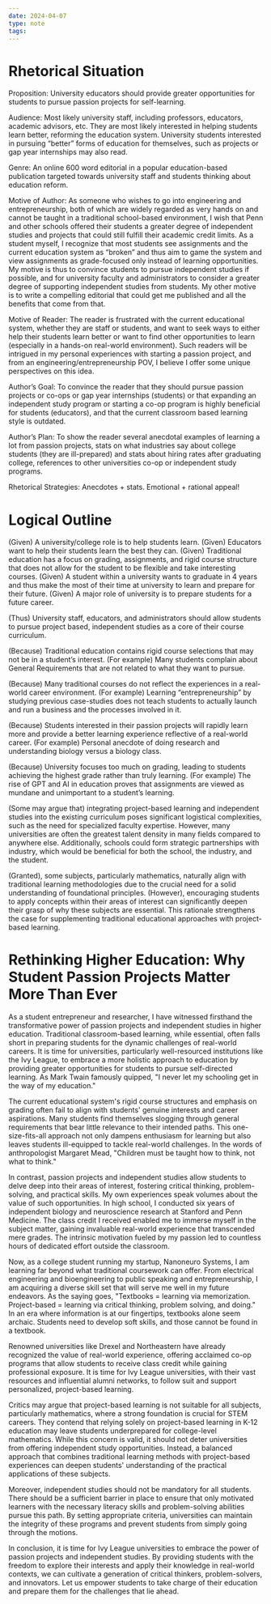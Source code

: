 ```yaml
---
date: 2024-04-07
type: note
tags: 
---
```


# Rhetorical Situation
Proposition: University educators should provide greater opportunities for students to pursue passion projects for self-learning.

Audience: Most likely university staff, including professors, educators, academic advisors, etc. They are most likely interested in helping students learn better, reforming the education system. University students interested in pursuing “better” forms of education for themselves, such as projects or gap year internships may also read.

Genre: An online 600 word editorial in a popular education-based publication targeted towards university staff and students thinking about education reform.

Motive of Author: As someone who wishes to go into engineering and entrepreneurship, both of which are widely regarded as very hands on and cannot be taught in a traditional school-based environment, I wish that Penn and other schools offered their students a greater degree of independent studies and projects that could still fulfill their academic credit limits. As a student myself, I recognize that most students see assignments and the current education system as “broken” and thus aim to game the system and view assignments as grade-focused only instead of learning opportunities. My motive is thus to convince students to pursue independent studies if possible, and for university faculty and administrators to consider a greater degree of supporting independent studies from students. My other motive is to write a compelling editorial that could get me published and all the benefits that come from that.

Motive of Reader: The reader is frustrated with the current educational system, whether they are staff or students, and want to seek ways to either help their students learn better or want to find other opportunities to learn (especially in a hands-on real-world environment). Such readers will be intrigued in my personal experiences with starting a passion project, and from an engineering/entrepreneurship POV, I believe I offer some unique perspectives on this idea.

Author’s Goal: To convince the reader that they should pursue passion projects or co-ops or gap year internships (students) or that expanding an independent study program or starting a co-op program is highly beneficial for students (educators), and that the current classroom based learning style is outdated.

Author’s Plan: To show the reader several anecdotal examples of learning a lot from passion projects, stats on what industries say about college students (they are ill-prepared) and stats about hiring rates after graduating college, references to other universities co-op or independent study programs.

Rhetorical Strategies: Anecdotes + stats. Emotional + rational appeal!

# Logical Outline
(Given) A university/college role is to help students learn.
(Given) Educators want to help their students learn the best they can.
(Given) Traditional education has a focus on grading, assignments, and rigid course structure that does not allow for the student to be flexible and take interesting courses.
(Given) A student within a university wants to graduate in 4 years and thus make the most of their time at university to learn and prepare for their future.
(Given) A major role of university is to prepare students for a future career.

(Thus) University staff, educators, and administrators should allow students to pursue project based, independent studies as a core of their course curriculum.

(Because) Traditional education contains rigid course selections that may not be in a student’s interest.
(For example) Many students complain about General Requirements that are not related to what they want to pursue.

(Because) Many traditional courses do not reflect the experiences in a real-world career environment.
(For example) Learning “entrepreneurship” by studying previous case-studies does not teach students to actually launch and run a business and the processes involved in it.

(Because) Students interested in their passion projects will rapidly learn more and provide a better learning experience reflective of a real-world career.
(For example) Personal anecdote of doing research and understanding biology versus a biology class.

(Because) University focuses too much on grading, leading to students achieving the highest grade rather than truly learning.
(For example) The rise of GPT and AI in education proves that assignments are viewed as mundane and unimportant to a student’s learning.

(Some may argue that) integrating project-based learning and independent studies into the existing curriculum poses significant logistical complexities, such as the need for specialized faculty expertise. However, many universities are often the greatest talent density in many fields compared to anywhere else. Additionally, schools could form strategic partnerships with industry, which would be beneficial for both the school, the industry, and the student.

(Granted), some subjects, particularly mathematics, naturally align with traditional learning methodologies due to the crucial need for a solid understanding of foundational principles. (However), encouraging students to apply concepts within their areas of interest can significantly deepen their grasp of why these subjects are essential. This rationale strengthens the case for supplementing traditional educational approaches with project-based learning.

# Rethinking Higher Education: Why Student Passion Projects Matter More Than Ever

As a student entrepreneur and researcher, I have witnessed firsthand the transformative power of passion projects and independent studies in higher education. Traditional classroom-based learning, while essential, often falls short in preparing students for the dynamic challenges of real-world careers. It is time for universities, particularly well-resourced institutions like the Ivy League, to embrace a more holistic approach to education by providing greater opportunities for students to pursue self-directed learning. As Mark Twain famously quipped, "I never let my schooling get in the way of my education."

The current educational system's rigid course structures and emphasis on grading often fail to align with students' genuine interests and career aspirations. Many students find themselves slogging through general requirements that bear little relevance to their intended paths. This one-size-fits-all approach not only dampens enthusiasm for learning but also leaves students ill-equipped to tackle real-world challenges. In the words of anthropologist Margaret Mead, "Children must be taught how to think, not what to think."

In contrast, passion projects and independent studies allow students to delve deep into their areas of interest, fostering critical thinking, problem-solving, and practical skills. My own experiences speak volumes about the value of such opportunities. In high school, I conducted six years of independent biology and neuroscience research at Stanford and Penn Medicine. The class credit I received enabled me to immerse myself in the subject matter, gaining invaluable real-world experience that transcended mere grades. The intrinsic motivation fueled by my passion led to countless hours of dedicated effort outside the classroom.

Now, as a college student running my startup, Nanoneuro Systems, I am learning far beyond what traditional coursework can offer. From electrical engineering and bioengineering to public speaking and entrepreneurship, I am acquiring a diverse skill set that will serve me well in my future endeavors. As the saying goes, "Textbooks = learning via memorization. Project-based = learning via critical thinking, problem solving, and doing." In an era where information is at our fingertips, textbooks alone seem archaic. Students need to develop soft skills, and those cannot be found in a textbook.

Renowned universities like Drexel and Northeastern have already recognized the value of real-world experience, offering acclaimed co-op programs that allow students to receive class credit while gaining professional exposure. It is time for Ivy League universities, with their vast resources and influential alumni networks, to follow suit and support personalized, project-based learning.

Critics may argue that project-based learning is not suitable for all subjects, particularly mathematics, where a strong foundation is crucial for STEM careers. They contend that relying solely on project-based learning in K-12 education may leave students underprepared for college-level mathematics. While this concern is valid, it should not deter universities from offering independent study opportunities. Instead, a balanced approach that combines traditional learning methods with project-based experiences can deepen students' understanding of the practical applications of these subjects.

Moreover, independent studies should not be mandatory for all students. There should be a sufficient barrier in place to ensure that only motivated learners with the necessary literacy skills and problem-solving abilities pursue this path. By setting appropriate criteria, universities can maintain the integrity of these programs and prevent students from simply going through the motions.

In conclusion, it is time for Ivy League universities to embrace the power of passion projects and independent studies. By providing students with the freedom to explore their interests and apply their knowledge in real-world contexts, we can cultivate a generation of critical thinkers, problem-solvers, and innovators. Let us empower students to take charge of their education and prepare them for the challenges that lie ahead.